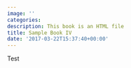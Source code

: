 ```yaml
---
image: ''
categories: 
description: This book is an HTML file
title: Sample Book IV
date: '2017-03-22T15:37:40+00:00'
---
```



Test